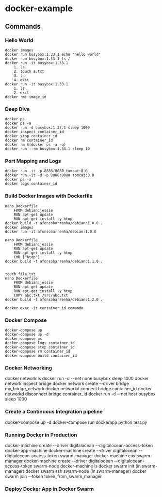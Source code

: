 # docker-example

## Commands

### Hello World
    docker images
    docker run busybox:1.33.1 echo "hello world"
    docker run busybox:1.33.1 ls /
    docker run -it busybox:1.33.1
        1. ls
        2. touch a.txt
        3. ls
        4. exit
    docker run -it busybox:1.33.1
        1. ls
        2. exit
    docker rmi image_id

### Deep Dive
    docker ps
    docker ps -a
    docker run -d busybox:1.33.1 sleep 1000
    docker inspect container_id
    docker stop container_id
    docker rm container_id
    docker rm $(docker ps -a -q)
    docker run --rm busybox:1.33.1 sleep 10    

### Port Mapping and Logs
    docker run -it -p 8888:8080 tomcat:8.0
    docker run -it -d -p 8888:8080 tomcat:8.0
    docker ps -a
    docker logs container_id

### Build Docker Images with Dockerfile
    nano Dockerfile
        FROM debian:jessie
        RUN apt-get update 
        RUN apt-get install -y htop
    docker build -t afonsobarrenha/debian:1.0.0 . 
    docker images 
    docker run -it afonsobarrenha/debian:1.0.0

    nano Dockerfile
        FROM debian:jessie
        RUN apt-get update 
        RUN apt-get install -y htop
        CMD ["htop"]
    docker build -t afonsobarrenha/debian:1.1.0 . 


    touch file.txt
    nano Dockerfile
        FROM debian:jessie
        RUN apt-get update 
        RUN apt-get install -y htop
        COPY abc.txt /src/abc.txt
    docker build -t afonsobarrenha/debian:1.2.0 . 

    docker exec -it container_id comando

### Docker Compose
    docker-compose up
    docker-compose up -d
    docker-compose ps
    docker-compose logs container_id
    docker-compose stop container_id
    docker-compose rm container_id
    docker-compose build container_id

### Docker Networking
docker network ls
docker run -d --net none busybox sleep 1000
docker network inspect bridge
docker network create --driver bridge my_bridge_network
docker networkd connect bridge container_id
docker networkd disconnect bridge container_id
docker run -d --net host busybox sleep 1000

### Create a Continuous Integration pipeline
docker-compose up -d
docker-compose run dockerapp python test.py

### Running Docker in Production
docker-machine create --driver digitalocean --digitalocean-access-token <xxxxx> docker-app-machine
docker-machine create --driver digitalocean --digitalocean-access-token <xxxxx> swarm-manager
docker-machine env swarm-manager
docker-machine create --driver digitalocean --digitalocean-access-token <xxxxx> swarm-node
docker-machine ls
docker swarm init (in swarm-manager)
docker swarm ssh swarm-node (in swarm-manager)
    docker swarm join --token token_from_swarm_manager

### Deploy Docker App in Docker Swarm
